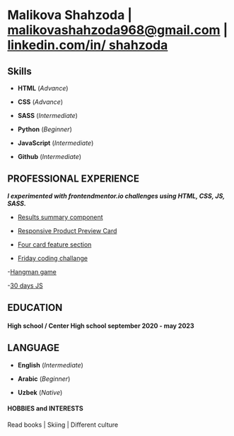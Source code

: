# Malikova Shahzoda | malikovashahzoda968@gmail.com | [linkedin.com/in/ shahzoda](www.linkedin.com/in/malikovashahzoda)

## **Skills**

- **HTML** (_Advance_)

- **CSS** (_Advance_)

- **SASS** (_Intermediate_)

- **Python** (_Beginner_)

- **JavaScript** (_Intermediate_)

- **Github** (_Intermediate_)

## **PROFESSIONAL EXPERIENCE**

_**I experimented with frontendmentor.io challenges using HTML, CSS, JS, SASS.**_

- [Results summary component](https://www.frontendmentor.io/solutions/desktoponly-result-summary-card-with-flexbox-pcNCAZ3LSw)

- [Responsive Product Preview Card](https://korede1004.github.io/product-card/)
- [Four card feature section](https://www.frontendmentor.io/solutions/fourcardfeaturesectionfigma-solution-7sXE97tihO)

- [Friday coding challange](https://friday-live-coding.vercel.app/)

-[Hangman game](https://hangman-game-shahzodas-projects.vercel.app/)

-[30 days JS](https://game-shahzodas-projects.vercel.app/)

## **EDUCATION**

#### High school / Center High school september 2020 - may 2023

## **LANGUAGE**

- **English** (_Intermediate_)

- **Arabic** (_Beginner_)

- **Uzbek** (_Native_)

#### **HOBBIES and INTERESTS**

Read books | Skiing | Diﬀerent culture
